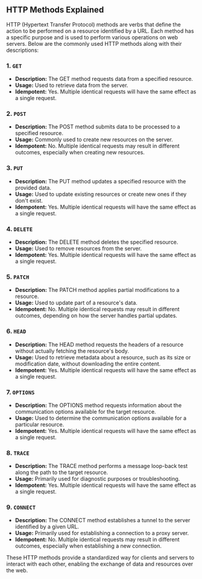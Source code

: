 ## HTTP Methods Explained

HTTP (Hypertext Transfer Protocol) methods are verbs that define the action to be performed on a resource identified by a URL. Each method has a specific purpose and is used to perform various operations on web servers. Below are the commonly used HTTP methods along with their descriptions:

### 1. `GET`

- **Description:** The GET method requests data from a specified resource.
- **Usage:** Used to retrieve data from the server.
- **Idempotent:** Yes. Multiple identical requests will have the same effect as a single request.

### 2. `POST`

- **Description:** The POST method submits data to be processed to a specified resource.
- **Usage:** Commonly used to create new resources on the server.
- **Idempotent:** No. Multiple identical requests may result in different outcomes, especially when creating new resources.

### 3. `PUT`

- **Description:** The PUT method updates a specified resource with the provided data.
- **Usage:** Used to update existing resources or create new ones if they don't exist.
- **Idempotent:** Yes. Multiple identical requests will have the same effect as a single request.

### 4. `DELETE`

- **Description:** The DELETE method deletes the specified resource.
- **Usage:** Used to remove resources from the server.
- **Idempotent:** Yes. Multiple identical requests will have the same effect as a single request.

### 5. `PATCH`

- **Description:** The PATCH method applies partial modifications to a resource.
- **Usage:** Used to update part of a resource's data.
- **Idempotent:** No. Multiple identical requests may result in different outcomes, depending on how the server handles partial updates.

### 6. `HEAD`

- **Description:** The HEAD method requests the headers of a resource without actually fetching the resource's body.
- **Usage:** Used to retrieve metadata about a resource, such as its size or modification date, without downloading the entire content.
- **Idempotent:** Yes. Multiple identical requests will have the same effect as a single request.

### 7. `OPTIONS`

- **Description:** The OPTIONS method requests information about the communication options available for the target resource.
- **Usage:** Used to determine the communication options available for a particular resource.
- **Idempotent:** Yes. Multiple identical requests will have the same effect as a single request.

### 8. `TRACE`

- **Description:** The TRACE method performs a message loop-back test along the path to the target resource.
- **Usage:** Primarily used for diagnostic purposes or troubleshooting.
- **Idempotent:** Yes. Multiple identical requests will have the same effect as a single request.

### 9. `CONNECT`

- **Description:** The CONNECT method establishes a tunnel to the server identified by a given URL.
- **Usage:** Primarily used for establishing a connection to a proxy server.
- **Idempotent:** No. Multiple identical requests may result in different outcomes, especially when establishing a new connection.

These HTTP methods provide a standardized way for clients and servers to interact with each other, enabling the exchange of data and resources over the web.